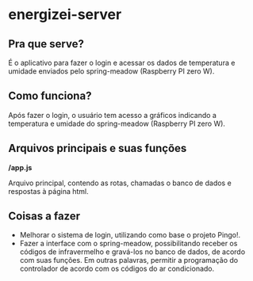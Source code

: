 # energizei-server

## Pra que serve?

É o aplicativo para fazer o login e acessar os dados de temperatura e umidade enviados pelo spring-meadow (Raspberry PI zero W).


## Como funciona?

Após fazer o login, o usuário tem acesso a gráficos indicando a temperatura e umidade do spring-meadow (Raspberry PI zero W).


## Arquivos principais e suas funções

**/app.js**

Arquivo principal, contendo as rotas, chamadas o banco de dados e respostas à página html.

## Coisas a fazer

* Melhorar o sistema de login, utilizando como base o projeto Pingo!.
* Fazer a interface com o spring-meadow, possibilitando receber os códigos de infravermelho e gravá-los no banco de dados, de acordo com suas funções. Em outras palavras, permitir a programação do controlador de acordo com os códigos do ar condicionado.
